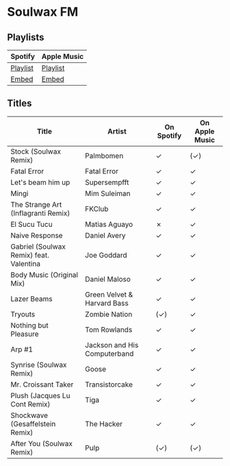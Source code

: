 # Soulwax FM

## Playlists

| Spotify                                                                                                     | Apple Music                                                                                             |
| ----------------------------------------------------------------------------------------------------------- | ------------------------------------------------------------------------------------------------------- |
| [Playlist](https://open.spotify.com/user/marauderxtreme/playlist/7eM0fNDkqDPCx3VTMZR3Q1)                    | [Playlist](https://itunes.apple.com/de/playlist/gta-v-soulwax-fm/idpl.049bdc45c3b445338f44487af59b9774) |
| [Embed](https://embed.spotify.com/?uri=spotify%3Auser%3Amarauderxtreme%3Aplaylist%3A7eM0fNDkqDPCx3VTMZR3Q1) | [Embed](https://tools.applemusic.com/embed/v1/playlist/pl.049bdc45c3b445338f44487af59b9774)             |

## Titles

| Title                                   | Artist                       | On Spotify | On Apple Music |
| --------------------------------------- | ---------------------------- | ---------- | -------------- |
| Stock (Soulwax Remix)                   | Palmbomen                    | ✓          | (✓)            |
| Fatal Error                             | Fatal Error                  | ✓          | ✓              |
| Let's beam him up                       | Supersempfft                 | ✓          | ✓              |
| Mingi                                   | Mim Suleiman                 | ✓          | ✓              |
| The Strange Art (Inflagranti Remix)     | FKClub                       | ✓          | ✓              |
| El Sucu Tucu                            | Matias Aguayo                | ✗          | ✓              |
| Naive Response                          | Daniel Avery                 | ✓          | ✓              |
| Gabriel (Soulwax Remix) feat. Valentina | Joe Goddard                  | ✓          | ✓              |
| Body Music (Original Mix)               | Daniel Maloso                | ✓          | ✓              |
| Lazer Beams                             | Green Velvet & Harvard Bass  | ✓          | ✓              |
| Tryouts                                 | Zombie Nation                | (✓)        | ✓              |
| Nothing but Pleasure                    | Tom Rowlands                 | ✓          | ✓              |
| Arp #1                                  | Jackson and His Computerband | ✓          | ✓              |
| Synrise (Soulwax Remix)                 | Goose                        | ✓          | ✓              |
| Mr. Croissant Taker                     | Transistorcake               | ✓          | ✓              |
| Plush (Jacques Lu Cont Remix)           | Tiga                         | ✓          | ✓              |
| Shockwave (Gesaffelstein Remix)         | The Hacker                   | ✓          | ✓              |
| After You (Soulwax Remix)               | Pulp                         | (✓)        | (✓)            |
